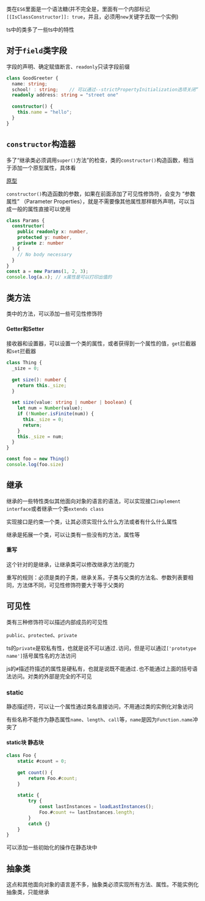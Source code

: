 类在`ES6`里面是一个语法糖(并不完全是，里面有一个内部标记`[[IsClassConstructor]]: true`，并且，必须用`new`关键字去取一个实例)

ts中的类多了一些ts中的特性

## 对于`field`类字段

字段的声明、确定赋值断言、`readonly`只读字段前缀

```TypeScript
class GoodGreeter {
  name: string;
  school! : string;    // 可以通过--strictPropertyInitialization选项关闭“没有赋值field字段”这个检查
  readonly address: string = "street one"
 
  constructor() {
    this.name = "hello";
  }
}
```



## `constructor`构造器

多了“继承类必须调用`super()`方法”的检查，类的`constructor()`构造函数，相当于添加一个原型属性，具体看

[原型](https://flowus.cn/ec12764a-2aa4-423b-b950-c2ffb58d391f)

`constructor()`构造函数的参数，如果在前面添加了可见性修饰符，会变为 “参数属性” （Parameter Properties），就是不需要像其他属性那样额外声明，可以当成一般的属性直接可以使用

```TypeScript
class Params {
  constructor(
    public readonly x: number,
    protected y: number,
    private z: number
  ) {
    // No body necessary
  }
}
const a = new Params(1, 2, 3);
console.log(a.x); // x属性是可以打印出值的
```



## 类方法

类中的方法，可以添加一些可见性修饰符



#### Getter和Setter

接收器和设置器，可以设置一个类的属性，或者获得到一个属性的值，`get`拦截器和`set`拦截器

```TypeScript
class Thing {
  _size = 0;
 
  get size(): number {
    return this._size;
  }
 
  set size(value: string | number | boolean) {
    let num = Number(value);
    if (!Number.isFinite(num)) {
      this._size = 0;
      return;
    }
    this._size = num;
  }
}

const foo = new Thing()
console.log(foo.size)
```



## 继承

继承的一些特性类似其他面向对象的语言的语法，可以实现接口`implement interface`或者继承一个类`extends class`

实现接口是约束一个类，让其必须实现什么什么方法或者有什么什么属性

继承是拓展一个类，可以让类有一些没有的方法，属性等

#### 重写

这个针对的是继承，让继承类可以修改继承方法的能力

重写的规则：必须是类的子类，继承关系，子类与父类的方法名、参数列表要相同，方法体不同，可见性修饰符要大于等于父类的





## 可见性

类有三种修饰符可以描述内部成员的可见性

`public`、`protected`、`private`

ts的`private`是软私有性，也就是说不可以通过`.`访问，但是可以通过`['prototype name']`括号属性名的方法访问

js的`#`描述符描述的属性是硬私有，也就是说既不能通过`.`也不能通过上面的括号语法访问。对类的外部是完全的不可见



### static

静态描述符，可以让一个属性通过类名直接访问，不用通过类的实例化对象访问

有些名称不能作为静态属性`name`、`length`、`call`等，`name`是因为`Function.name`冲突了

#### static块 静态块

```TypeScript
class Foo {
    static #count = 0;
 
    get count() {
        return Foo.#count;
    }
 
    static {
        try {
            const lastInstances = loadLastInstances();
            Foo.#count += lastInstances.length;
        }
        catch {}
    }
}
```
可以添加一些初始化的操作在静态块中



## 抽象类

这点和其他面向对象的语言差不多，抽象类必须实现所有方法、属性。不能实例化抽象类，只能继承









